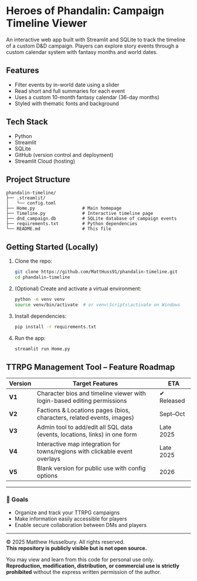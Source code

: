 # Heroes of Phandalin: Campaign Timeline Viewer

An interactive web app built with Streamlit and SQLite to track the timeline of a custom D&D campaign. Players can explore story events through a custom calendar system with fantasy months and world dates.

## Features

- Filter events by in-world date using a slider
- Read short and full summaries for each event
- Uses a custom 10-month fantasy calendar (36-day months)
- Styled with thematic fonts and background

## Tech Stack

- Python
- Streamlit
- SQLite
- GitHub (version control and deployment)
- Streamlit Cloud (hosting)

## Project Structure

```
phandalin-timeline/
├── .streamlit/
│   └── config.toml
├── Home.py                  # Main homepage
├── Timeline.py              # Interactive timeline page
├── dnd_campaign.db          # SQLite database of campaign events
├── requirements.txt         # Python dependencies
└── README.md                # This file
```

## Getting Started (Locally)

1. Clone the repo:
   ```bash
   git clone https://github.com/MattHuss91/phandalin-timeline.git
   cd phandalin-timeline
   ```

2. (Optional) Create and activate a virtual environment:
   ```bash
   python -m venv venv
   source venv/bin/activate  # or venv\Scripts\activate on Windows
   ```

3. Install dependencies:
   ```bash
   pip install -r requirements.txt
   ```

4. Run the app:
   ```bash
   streamlit run Home.py
   ```

## TTRPG Management Tool – Feature Roadmap

| Version | Target Features                                                               | ETA         |
|---------|-------------------------------------------------------------------------------|-------------|
| **V1**  | Character bios and timeline viewer with login-based editing permissions       | ✔ Released  |
| **V2**  | Factions & Locations pages (bios, characters, related events, images)         | Sept–Oct    |
| **V3**  | Admin tool to add/edit all SQL data (events, locations, links) in one form    | Late 2025   |
| **V4**  | Interactive map integration for towns/regions with clickable event overlays   | Late 2025   |
| **V5**  | Blank version for public use with config options                              | 2026        |
---

### 🚀 Goals

- Organize and track your TTRPG campaigns
- Make information easily accessible for players
- Enable secure collaboration between DMs and players

---

© 2025 Matthew Husselbury. All rights reserved.  
**This repository is publicly visible but is not open source.**

You may view and learn from this code for personal use only.  
**Reproduction, modification, distribution, or commercial use is strictly prohibited** without the express written permission of the author.